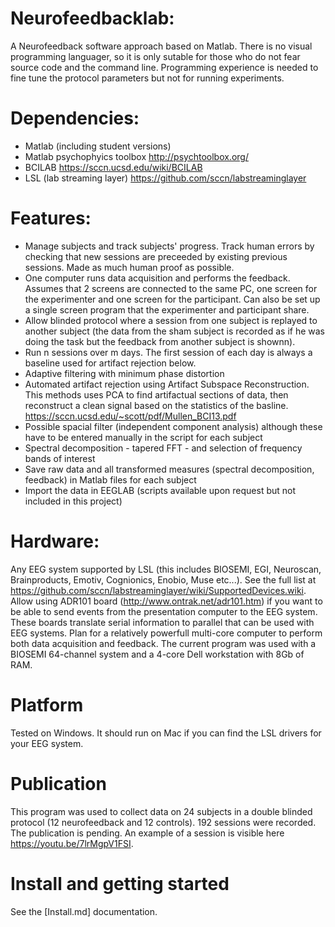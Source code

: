# Neurofeedbacklab:

A Neurofeedback software approach based on Matlab. There is no visual programming languager, so it is only sutable for those who do not fear source code and the command line. Programming experience is needed to fine tune the protocol parameters but not for running experiments.

# Dependencies:

- Matlab (including student versions)
- Matlab psychophyics toolbox http://psychtoolbox.org/
- BCILAB https://sccn.ucsd.edu/wiki/BCILAB
- LSL (lab streaming layer) https://github.com/sccn/labstreaminglayer

# Features:

- Manage subjects and track subjects' progress. Track human errors by checking that new sessions are preceeded by existing previous sessions. Made as much human proof as possible.
- One computer runs data acquisition and performs the feedback. Assumes that 2 screens are connected to the same PC, one screen for the experimenter and one screen for the participant. Can also be set up a single screen program that the experimenter and participant share.
- Allow blinded protocol where a session from one subject is replayed to another subject (the data from the sham subject is recorded as if he was doing the task but the feedback from another subject is shownn).
- Run n sessions over m days. The first session of each day is always a baseline used for artifact rejection below.
- Adaptive filtering with minimum phase distortion
- Automated artifact rejection using Artifact Subspace Reconstruction. This methods uses PCA to find artifactual sections of data, then reconstruct a clean signal based on the statistics of the basline. https://sccn.ucsd.edu/~scott/pdf/Mullen_BCI13.pdf
- Possible spacial filter (independent component analysis) although these have to be entered manually in the script for each subject
- Spectral decomposition - tapered FFT - and selection of frequency bands of interest
- Save raw data and all transformed measures (spectral decomposition, feedback) in Matlab files for each subject
- Import the data in EEGLAB (scripts available upon request but not included in this project)

# Hardware:

Any EEG system supported by LSL (this includes BIOSEMI, EGI, Neuroscan, Brainproducts, Emotiv, Cognionics, Enobio, Muse etc...). See the full list at https://github.com/sccn/labstreaminglayer/wiki/SupportedDevices.wiki. Allow using ADR101 board (http://www.ontrak.net/adr101.htm) if you want to be able to send events from the presentation computer to the EEG system. These boards translate serial information to parallel that can be used with EEG systems. Plan for a relatively powerfull multi-core computer to perform both data acquisition and feedback. The current program was used with a BIOSEMI 64-channel system and a 4-core Dell workstation with 8Gb of RAM.

# Platform

Tested on Windows. It should run on Mac if you can find the LSL drivers for your EEG system.

# Publication

This program was used to collect data on 24 subjects in a double blinded protocol (12 neurofeedback and 12 controls). 192 sessions were recorded. The publication is pending. An example of a session is visible here https://youtu.be/7lrMgpV1FSI.

# Install and getting started

See the [Install.md] documentation.

